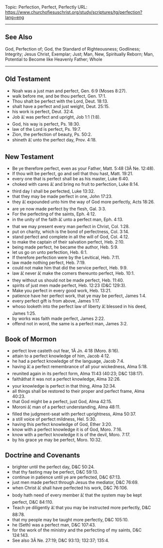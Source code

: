 Topic: Perfection, Perfect, Perfectly
URL: https://www.churchofjesuschrist.org/study/scriptures/tg/perfection?lang=eng

---

## See Also

God, Perfection of; God, the Standard of Righteousness; Godliness; Integrity; Jesus Christ, Exemplar; Just; Man, New, Spiritually Reborn; Man, Potential to Become like Heavenly Father; Whole

---

## Old Testament

- Noah was a just man and perfect, Gen. 6:9 (Moses 8:27).
- walk before me, and be thou perfect, Gen. 17:1.
- Thou shalt be perfect with the Lord, Deut. 18:13.
- shalt have a perfect and just weight, Deut. 25:15.
- his work is perfect, Deut. 32:4.
- Job â¦ was perfect and upright, Job 1:1 (1:8).
- God, his way is perfect, Ps. 18:30.
- law of the Lord is perfect, Ps. 19:7.
- Zion, the perfection of beauty, Ps. 50:2.
- shineth â¦ unto the perfect day, Prov. 4:18.

## New Testament

- Be ye therefore perfect, even as your Father, Matt. 5:48 (3Â Ne. 12:48).
- If thou wilt be perfect, go and sell that thou hast, Matt. 19:21.
- every one that is perfect shall be as his master, Luke 6:40.
- choked with cares â¦ and bring no fruit to perfection, Luke 8:14.
- third day I shall be perfected, Luke 13:32.
- that they may be made perfect in one, John 17:23.
- they â¦ expounded unto him the way of God more perfectly, Acts 18:26.
- are ye now made perfect by the flesh, Gal. 3:3.
- For the perfecting of the saints, Eph. 4:12.
- in the unity of the faith â¦ unto a perfect man, Eph. 4:13.
- that we may present every man perfect in Christ, Col. 1:28.
- put on charity, which is the bond of perfectness, Col. 3:14.
- stand perfect and complete in all the will of God, Col. 4:12.
- to make the captain of their salvation perfect, Heb. 2:10.
- being made perfect, he became the author, Heb. 5:9.
- let us go on unto perfection, Heb. 6:1.
- If therefore perfection were by the Levitical, Heb. 7:11.
- law made nothing perfect, Heb. 7:19.
- could not make him that did the service perfect, Heb. 9:9.
- law â¦ never â¦ make the comers thereunto perfect, Heb. 10:1.
- they without us should not be made perfect, Heb. 11:40.
- spirits of just men made perfect, Heb. 12:23 (D&C 129:3).
- Make you perfect in every good work, Heb. 13:21.
- patience have her perfect work, that ye may be perfect, James 1:4.
- every perfect gift is from above, James 1:17.
- whoso looketh into the perfect law of liberty â¦ blessed in his deed, James 1:25.
- by works was faith made perfect, James 2:22.
- offend not in word, the same is a perfect man, James 3:2.

## Book of Mormon

- perfect love casteth out fear, 1Â Jn. 4:18 (Moro. 8:16).
- attain to a perfect knowledge of him, Jacob 4:12.
- he had a perfect knowledge of the language, Jacob 7:4.
- having â¦ a perfect remembrance of all your wickedness, Alma 5:18.
- reunited again in its perfect form, Alma 11:43 (40:23; D&C 138:17).
- faithâthat it was not a perfect knowledge, Alma 32:26.
- your knowledge is perfect in that thing, Alma 32:34.
- all things shall be restored to their proper and perfect frame, Alma 40:23.
- that God might be a perfect, just God, Alma 42:15.
- Moroni â¦ man of a perfect understanding, Alma 48:11.
- filled the judgment-seat with perfect uprightness, Alma 50:37.
- a still voice of perfect mildness, Hel. 5:30.
- having this perfect knowledge of God, Ether 3:20.
- know with a perfect knowledge it is of God, Moro. 7:16.
- know with a perfect knowledge it is of the devil, Moro. 7:17.
- by his grace ye may be perfect, Moro. 10:32.

## Doctrine and Covenants

- brighter until the perfect day, D&C 50:24.
- that thy fasting may be perfect, D&C 59:13.
- continue in patience until ye are perfected, D&C 67:13.
- just men made perfect through Jesus the mediator, D&C 76:69.
- when Christ â¦ shall have perfected his work, D&C 76:106.
- body hath need of every member â¦ that the system may be kept perfect, D&C 84:110.
- Teach ye diligently â¦ that you may be instructed more perfectly, D&C 88:78.
- that my people may be taught more perfectly, D&C 105:10.
- he (Seth) was a perfect man, D&C 107:43.
- for the work of the ministry and the perfecting of my saints, D&C 124:143.
- See also 3Â Ne. 27:19; D&C 93:13; 132:37; 135:4.

